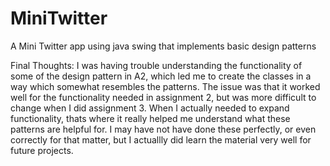 # MiniTwitter
A Mini Twitter app using java swing that implements basic design patterns



Final Thoughts:
I was having trouble understanding the functionality of some of the design pattern in A2, which led me to create the classes in a way which somewhat resembles the patterns. The issue was that it worked well for the functionality needed in assignment 2, but was more difficult to change when I did assignment 3. When I actually needed to expand functionality, thats where it really helped me understand what these patterns are helpful for. I may have not have done these perfectly, or even correctly for that matter, but I actuallly did learn the material very well for future projects.
